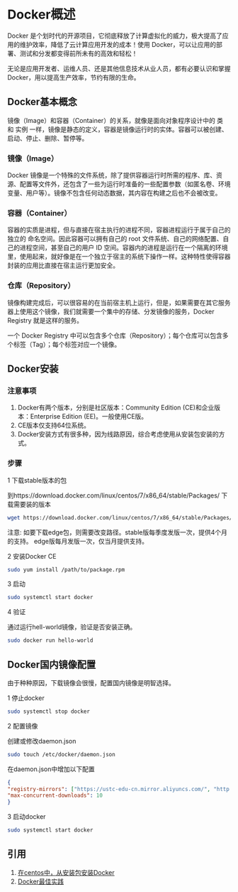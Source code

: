 # Docker概述

Docker 是个划时代的开源项目，它彻底释放了计算虚拟化的威力，极大提高了应用的维护效率，降低了云计算应用开发的成本！使用 Docker，可以让应用的部署、测试和分发都变得前所未有的高效和轻松！

无论是应用开发者、运维人员、还是其他信息技术从业人员，都有必要认识和掌握 Docker，用以提高生产效率，节约有限的生命。

## Docker基本概念

镜像（Image）和容器（Container）的关系，就像是面向对象程序设计中的 类 和 实例 一样，镜像是静态的定义，容器是镜像运行时的实体。容器可以被创建、启动、停止、删除、暂停等。

### 镜像（Image）

Docker 镜像是一个特殊的文件系统，除了提供容器运行时所需的程序、库、资源、配置等文件外，还包含了一些为运行时准备的一些配置参数（如匿名卷、环境变量、用户等）。镜像不包含任何动态数据，其内容在构建之后也不会被改变。

### 容器（Container）

容器的实质是进程，但与直接在宿主执行的进程不同，容器进程运行于属于自己的独立的 命名空间。因此容器可以拥有自己的 root 文件系统、自己的网络配置、自己的进程空间，甚至自己的用户 ID 空间。容器内的进程是运行在一个隔离的环境里，使用起来，就好像是在一个独立于宿主的系统下操作一样。这种特性使得容器封装的应用比直接在宿主运行更加安全。

### 仓库（Repository）

镜像构建完成后，可以很容易的在当前宿主机上运行，但是，如果需要在其它服务器上使用这个镜像，我们就需要一个集中的存储、分发镜像的服务，Docker Registry 就是这样的服务。

一个 Docker Registry 中可以包含多个仓库（Repository）；每个仓库可以包含多个标签（Tag）；每个标签对应一个镜像。

## Docker安装

### 注意事项

1. Docker有两个版本，分别是社区版本：Community Edition (CE)和企业版本：Enterprise Edition (EE)。一般使用CE版。
2. CE版本仅支持64位系统。
3. Docker安装方式有很多种，因为线路原因，综合考虑使用从安装包安装的方式。

### 步骤

1 下载stable版本的包 

到https://download.docker.com/linux/centos/7/x86_64/stable/Packages/ 下载需要装的版本

```bash
wget https://download.docker.com/linux/centos/7/x86_64/stable/Packages/package.rpm
```

注意: 如要下载edge包，则需要改变路径。stable版每季度发版一次，提供4个月的支持。
edge版每月发版一次，仅当月提供支持。

2 安装Docker CE  

```bash
sudo yum install /path/to/package.rpm
```

3 启动

```bash
sudo systemctl start docker
```

4 验证

通过运行hell-world镜像，验证是否安装正确。

```bash
sudo docker run hello-world
```

## Docker国内镜像配置

由于种种原因，下载镜像会很慢，配置国内镜像是明智选择。

1 停止docker

```bash
sudo systemctl stop docker
```

2 配置镜像

创建或修改daemon.json

```bash
sudo touch /etc/docker/daemon.json
```

在daemon.json中增加以下配置

```json
{
"registry-mirrors": ["https://ustc-edu-cn.mirror.aliyuncs.com/", "http://hub-mirror.c.163.com"],
"max-concurrent-downloads": 10
}
```

3 启动docker

```bash
sudo systemctl start docker
```

## 引用

1. [在centos中，从安装包安装Docker](https://docs.docker.com/install/linux/docker-ce/centos/#upgrade-docker-ce)
2. [Docker最佳实践](https://docker_practice.gitee.io/introduction/what.html)
